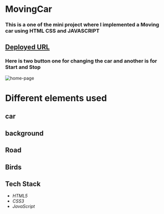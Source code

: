 # MovingCar
### This is a one of the mini project where I implemented a Moving car using HTML CSS and JAVASCRIPT 

## [Deployed URL](https://car-verce-rohit.vercel.app/)


### Here is two button one for changing the car and another is for Start and Stop
![home-page](https://i.ibb.co/RDVcmYT/ezgif-1-c725febe18.gif)

# Different elements used
## car
## background 
## Road
## Birds


## Tech Stack 
- *HTML5*
- *CSS3*
- *JavaScript*


    
